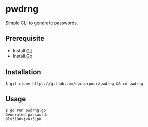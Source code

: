 # pwdrng

Simple CLI to generate passwords.

## Prerequisite

- Install [Git](https://git-scm.com/book/en/v2/Getting-Started-Installing-Git)
- Install [Go](https://go.dev/doc/install)

## Installation

```
$ git clone https://github.com/doctorpoor/pwdrng && cd pwdrng
```

## Usage

```
$ go run pwdrng.go
Generated password: 
8ly3180>j<O)3LpW
```
